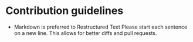 # Contribution guidelines

- Markdown is preferred to Restructured Text
  Please start each sentence on a new line. This allows for better diffs and
  pull requests.
